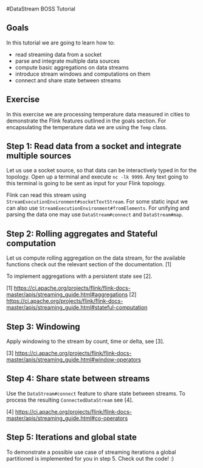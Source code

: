 #DataStream BOSS Tutorial

## Goals

In this tutorial we are going to learn how to:
- read streaming data from a socket
- parse and integrate multiple data sources
- compute basic aggregations on data streams
- introduce stream windows and computations on them
- connect and share state between streams

## Exercise

In this exercise we are processing temperature data measured in cities to demonstrate the Flink features outlined in the goals section. For encapsulating the temperature data we are using the `Temp` class.

## Step 1: Read data from a socket and integrate multiple sources
Let us use a socket source, so that data can be interactively typed in for the topology. Open up a terminal and execute `nc -lk 9999`. Any text going to this terminal is going to be sent as input for your Flink topology.

Flink can read this stream using `StreamExecutionEnvironment#socketTextStream`. For some static input we can also use `StreamExecutionEnvironment#fromElements`. For unifying and parsing the data one may use `DataStream#connect` and `DataStream#map`.

## Step 2: Rolling aggregates and Stateful computation

Let us compute rolling aggregation on the data stream, for the available functions check out the relevant section of the documentation. [1]

To implement aggregations with a persistent state see [2].

[1] https://ci.apache.org/projects/flink/flink-docs-master/apis/streaming_guide.html#aggregations
[2] https://ci.apache.org/projects/flink/flink-docs-master/apis/streaming_guide.html#stateful-computation

## Step 3: Windowing

Apply windowing to the stream by count, time or delta, see [3].

[3] https://ci.apache.org/projects/flink/flink-docs-master/apis/streaming_guide.html#window-operators

## Step 4: Share state between streams

Use the `DataStream#connect` feature to share state between streams. To process the resulting `ConnectedDataStream` see [4].

[4] https://ci.apache.org/projects/flink/flink-docs-master/apis/streaming_guide.html#co-operators

## Step 5: Iterations and global state

To demonstrate a possible use case of streaming iterations a global partitioned is implemented for you in step 5. Check out the code! :)

